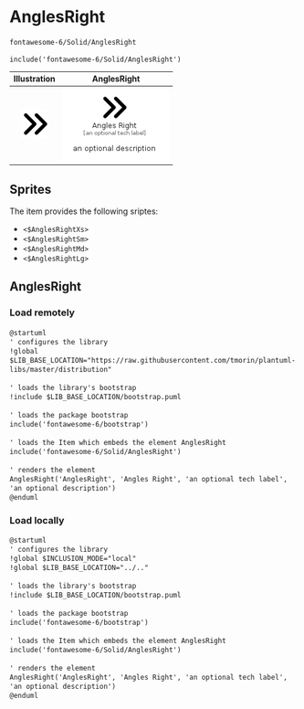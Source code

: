 # AnglesRight


```text
fontawesome-6/Solid/AnglesRight
```

```text
include('fontawesome-6/Solid/AnglesRight')
```



| Illustration | AnglesRight |
| :---: | :---: |
| ![illustration for Illustration](../../fontawesome-6/Solid/AnglesRight.png) | ![illustration for AnglesRight](../../fontawesome-6/Solid/AnglesRight.Local.png) |



## Sprites
The item provides the following sriptes:

- `<$AnglesRightXs>`
- `<$AnglesRightSm>`
- `<$AnglesRightMd>`
- `<$AnglesRightLg>`





## AnglesRight

### Load remotely
```plantuml
@startuml
' configures the library
!global $LIB_BASE_LOCATION="https://raw.githubusercontent.com/tmorin/plantuml-libs/master/distribution"

' loads the library's bootstrap
!include $LIB_BASE_LOCATION/bootstrap.puml

' loads the package bootstrap
include('fontawesome-6/bootstrap')

' loads the Item which embeds the element AnglesRight
include('fontawesome-6/Solid/AnglesRight')

' renders the element
AnglesRight('AnglesRight', 'Angles Right', 'an optional tech label', 'an optional description')
@enduml
```

### Load locally
```plantuml
@startuml
' configures the library
!global $INCLUSION_MODE="local"
!global $LIB_BASE_LOCATION="../.."

' loads the library's bootstrap
!include $LIB_BASE_LOCATION/bootstrap.puml

' loads the package bootstrap
include('fontawesome-6/bootstrap')

' loads the Item which embeds the element AnglesRight
include('fontawesome-6/Solid/AnglesRight')

' renders the element
AnglesRight('AnglesRight', 'Angles Right', 'an optional tech label', 'an optional description')
@enduml
```

